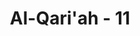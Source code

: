---
title: "Al-Qari'ah - 11"
no: 11
arabic_no: ١١
ayah: نَارٌ حَامِيَةٌ ࣖ
translation: "(Yaitu) api yang sangat panas."
tafsir: "Dalam ayat ini, Allah menjelaskan arti kata hawiyah dalam bentuk pertanyaan, yaitu: apakah neraka Hawiyah itu dan dari apa ia dijadikan? Neraka Hawiyah adalah api yang menyala-nyala yang sangat panas di mana orang-orang yang berdosa dijerumuskan ke dalamnya untuk menerima balasan atas kejahatan dan kemungkaran yang mereka lakukan. Ayat ini menggambarkan jika semua api di seluruh dunia dikumpulkan dan dipersatukan, tidak akan dapat menyamai panasnya api neraka Hawiyah."
---